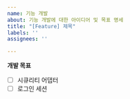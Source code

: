 ```yaml
---
name: 기능 개발
about: 기능 개발에 대한 아이디어 및 목표 명세
title: "[Feature] 제목"
labels: ''
assignees: ''

---
```


**개발 목표**
- [ ] 시큐리티 어댑터
- [ ] 로그인 세션
